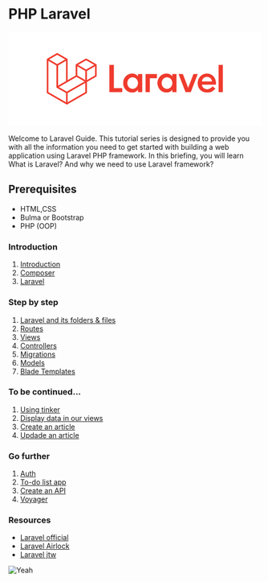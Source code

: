 # PHP Laravel
![Laravel](assets/laravel-6-logo.png)

Welcome to Laravel Guide. This tutorial series is designed to provide you with all the information you need to get started with building a web application using Laravel PHP framework. In this briefing, you will learn What is Laravel? And why we need to use Laravel framework? 

## Prerequisites
- HTML,CSS
- Bulma or Bootstrap
- PHP (OOP)

### Introduction

1. [Introduction](01.Introduction/a.introduction.md)
2. [Composer](01.Introduction/b.composer.md)
3. [Laravel](01.Introduction/c.laravel.md)

### Step by step
1. [Laravel and its folders & files](02.TheBasics/a.hierachy.md)
2. [Routes](02.TheBasics/b.routes.md)
3. [Views](02.TheBasics/c.views.md)
4. [Controllers](02.TheBasics/d.controllers.md)
5. [Migrations](02.TheBasics/e.migrations.md)
6. [Models](02.TheBasics/f.models.md)
7. [Blade Templates](02.TheBasics/g.blade.md)

### To be continued...
1. [Using tinker](03.Exercice/a.step1.md)
2. [Display data in our views](03.Exercice/b.step2.md)
3. [Create an article](03.Exercice/c.step3.md)
4. [Updade an article](03.Exercice/d.step4.md)


### Go further
1. [Auth](04.GoFuther/../04.GoFurther/a.auth.md)
2. [To-do list app]()
3. [Create an API](/04.GoFurther/c.API.md)
4. [Voyager]()

### Resources
- [Laravel official](https://laravel.com/)
- [Laravel Airlock](https://github.com/laravel/airlock)
- [Laravel jtw](https://github.com/tymondesigns/jwt-auth)


![Yeah](https://media.giphy.com/media/eoxomXXVL2S0E/giphy.gif)